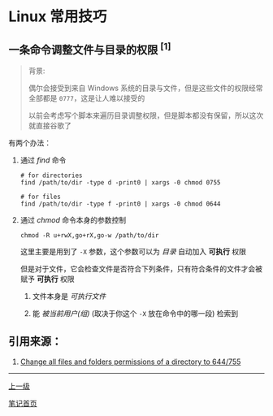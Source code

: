 # Linux 常用技巧

## 一条命令调整文件与目录的权限 <sup>[1]</sup>

> 背景:
> 
> 偶尔会接受到来自 Windows 系统的目录与文件，但是这些文件的权限经常全部都是 `0777`，这是让人难以接受的
> 
> 以前会考虑写个脚本来遍历目录调整权限，但是脚本都没有保留，所以这次就直接谷歌了

有两个办法：

1. 通过 *find* 命令

   ```shell
   # for directories
   find /path/to/dir -type d -print0 | xargs -0 chmod 0755
   
   # for files
   find /path/to/dir -type f -print0 | xargs -0 chmod 0644
   ```

2. 通过 *chmod* 命令本身的参数控制

   ```shell
   chmod -R u+rwX,go+rX,go-w /path/to/dir
   ```

   这里主要是用到了 `-X` 参数，这个参数可以为 *目录* 自动加入 **可执行** 权限
   
   但是对于文件，它会检查文件是否符合下列条件，只有符合条件的文件才会被赋予 **可执行** 权限
   
   1. 文件本身是 *可执行文件*
   
   2. 能 *被当前用户(组)* (取决于你这个 `-X` 放在命令中的哪一段) 检索到

## 引用来源：

1. [Change all files and folders permissions of a directory to 644/755](https://stackoverflow.com/questions/18817744/change-all-files-and-folders-permissions-of-a-directory-to-644-755)

---

[上一级](../README.md)

[笔记首页](../../../README.md)
